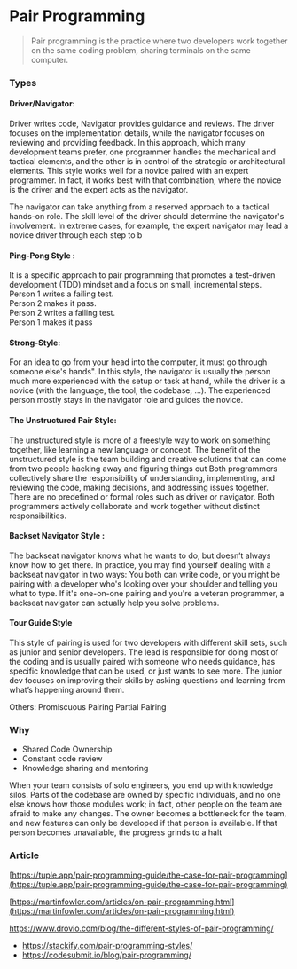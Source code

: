 # Pair Programming

> Pair programming is the practice where two developers work together on the same coding problem, sharing terminals on the same computer.

### Types

#### Driver/Navigator:

Driver writes code, Navigator provides guidance and reviews. The driver focuses on the implementation details, while the navigator focuses on reviewing and providing feedback. In this approach, which many development teams prefer, one programmer handles the mechanical and tactical elements, and the other is in control of the strategic or architectural elements. This style works well for a novice paired with an expert programmer. In fact, it works best with that combination, where the novice is the driver and the expert acts as the navigator.

The navigator can take anything from a reserved approach to a tactical hands-on role. The skill level of the driver should determine the navigator's involvement. In extreme cases, for example, the expert navigator may lead a novice driver through each step to b

#### Ping-Pong Style :

It is a specific approach to pair programming that promotes a test-driven development (TDD) mindset and a focus on small, incremental steps.\
Person 1 writes a failing test.\
Person 2 makes it pass.\
Person 2 writes a failing test.\
Person 1 makes it pass

#### Strong-Style:

For an idea to go from your head into the computer, it must go through someone else's hands". In this style, the navigator is usually the person much more experienced with the setup or task at hand, while the driver is a novice (with the language, the tool, the codebase, ...). The experienced person mostly stays in the navigator role and guides the novice.

#### The Unstructured Pair Style:

The unstructured style is more of a freestyle way to work on something together, like learning a new language or concept. The benefit of the unstructured style is the team building and creative solutions that can come from two people hacking away and figuring things out Both programmers collectively share the responsibility of understanding, implementing, and reviewing the code, making decisions, and addressing issues together. There are no predefined or formal roles such as driver or navigator. Both programmers actively collaborate and work together without distinct responsibilities.

#### Backset Navigator Style :

The backseat navigator knows what he wants to do, but doesn’t always know how to get there. In practice, you may find yourself dealing with a backseat navigator in two ways: You both can write code, or you might be pairing with a developer who's looking over your shoulder and telling you what to type. If it's one-on-one pairing and you're a veteran programmer, a backseat navigator can actually help you solve problems.

#### Tour Guide Style

This style of pairing is used for two developers with different skill sets, such as junior and senior developers. The lead is responsible for doing most of the coding and is usually paired with someone who needs guidance, has specific knowledge that can be used, or just wants to see more. The junior dev focuses on improving their skills by asking questions and learning from what’s happening around them.

Others: Promiscuous Pairing Partial Pairing

### Why

* Shared Code Ownership
* Constant code review
* Knowledge sharing and mentoring

When your team consists of solo engineers, you end up with knowledge silos. Parts of the codebase are owned by specific individuals, and no one else knows how those modules work; in fact, other people on the team are afraid to make any changes. The owner becomes a bottleneck for the team, and new features can only be developed if that person is available. If that person becomes unavailable, the progress grinds to a halt

### Article

[https://tuple.app/pair-programming-guide/the-case-for-pair-programming](https://tuple.app/pair-programming-guide/the-case-for-pair-programming)

[https://martinfowler.com/articles/on-pair-programming.html](https://martinfowler.com/articles/on-pair-programming.html)

https://www.drovio.com/blog/the-different-styles-of-pair-programming/

* https://stackify.com/pair-programming-styles/
* https://codesubmit.io/blog/pair-programming/
